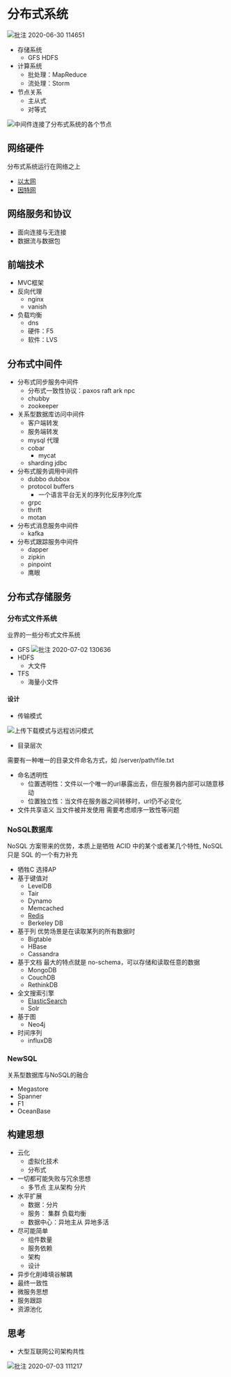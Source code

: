 # 分布式系统

![批注 2020-06-30 114651](/assets/批注%202020-06-30%20114651.png)

- 存储系统
  - GFS HDFS
- 计算系统
  - 批处理：MapReduce
  - 流处理：Storm
- 节点关系
  - 主从式
  - 对等式

![中间件连接了分布式系统的各个节点](/assets/屏幕截图%202022-03-30%20142751.png)

## 网络硬件

分布式系统运行在网络之上

- [以太网](/计算机网络/链路层.md#以太网)
- [因特网](/计算机网络/计算机网络与因特网.md#因特网)

## 网络服务和协议

- 面向连接与无连接
- 数据流与数据包

## 前端技术

- MVC框架
- 反向代理
  - nginx
  - vanish
- 负载均衡
  - dns
  - 硬件：F5
  - 软件：LVS

## 分布式中间件

- 分布式同步服务中间件
  - 分布式一致性协议：paxos raft ark npc
  - chubby
  - zookeeper
- 关系型数据库访问中间件
  - 客户端转发
  - 服务端转发
  - mysql 代理
  - cobar
    - mycat
  - sharding jdbc
- 分布式服务调用中间件
  - dubbo dubbox
  - protocol buffers
    - 一个语言平台无关的序列化反序列化库
  - grpc
  - thrift
  - motan
- 分布式消息服务中间件
  - kafka
- 分布式跟踪服务中间件
  - dapper
  - zipkin
  - pinpoint
  - 鹰眼

## 分布式存储服务

### 分布式文件系统

业界的一些分布式文件系统

- GFS
  ![批注 2020-07-02 130636](/assets/批注%202020-07-02%20130636.png)
- HDFS
  - 大文件
- TFS
  - 海量小文件

#### 设计

- 传输模式

![上传下载模式与远程访问模式](/assets/屏幕截图%202022-03-30%20145134.png)

- 目录层次

需要有一种唯一的目录文件命名方式，如 /server/path/file.txt

- 命名透明性
  - 位置透明性：文件以一个唯一的url暴露出去，但在服务器内部可以随意移动
  - 位置独立性：当文件在服务器之间转移时，url仍不必变化
- 文件共享语义 当文件被并发使用 需要考虑顺序一致性等问题

### NoSQL数据库

NoSQL 方案带来的优势，本质上是牺牲 ACID 中的某个或者某几个特性, NoSQL 只是 SQL 的一个有力补充

- 牺牲C 选择AP
- 基于键值对
  - LevelDB
  - Tair
  - Dynamo
  - Memcached
  - [Redis](/中间件/数据库/redis/Redis.md)
  - Berkeley DB
- 基于列 优势场景是在读取某列的所有数据时
  - Bigtable
  - HBase
  - Cassandra
- 基于文档 最大的特点就是 no-schema，可以存储和读取任意的数据
  - MongoDB
  - CouchDB
  - RethinkDB
- 全文搜索引擎
  - [ElasticSearch](/中间件/数据库/ElasticSearch.md)
  - Solr
- 基于图
  - Neo4j
- 时间序列
  - influxDB

### NewSQL

关系型数据库与NoSQL的融合

- Megastore
- Spanner
- F1
- OceanBase


## 构建思想

- 云化
  - 虚拟化技术
  - 分布式
- 一切都可能失败与冗余思想
  - 多节点 主从架构 分片
- 水平扩展
  - 数据：分片
  - 服务： 集群 负载均衡
  - 数据中心：异地主从 异地多活
- 尽可能简单
  - 组件数量
  - 服务依赖
  - 架构
  - 设计
- 异步化削峰填谷解耦
- 最终一致性
- 微服务思想
- 服务跟踪
- 资源池化

## 思考

- 大型互联网公司架构共性

![批注 2020-07-03 111217](/assets/批注%202020-07-03%20111217.png)